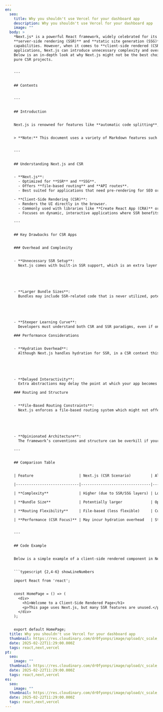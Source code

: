 ```yaml
---
en:
  seo:
    title: Why you shouldn't use Vercel for your dashboard app
    description: Why you shouldn't use Vercel for your dashboard app
    image: ""
  body: >
    *Next.js* is a powerful React framework, widely celebrated for its
    **server-side rendering (SSR)** and **static site generation (SSG)**
    capabilities. However, when it comes to **client-side rendered (CSR)**
    applications, Next.js can introduce unnecessary complexity and overhead.
    Below is an in-depth look at why Next.js might not be the best choice for
    pure CSR projects.


    ---


    ## Contents


    ---


    ## Introduction


    Next.js is renowned for features like **automatic code splitting**, **server-side rendering**, and **file-based routing**. These features are great for content-rich websites and applications that benefit from SSR or SSG. However, if your project is a pure **client-side rendered (CSR)** app, many of these benefits become redundant—potentially adding extra layers of complexity without offering performance gains.


    > **Note:** This document uses a variety of Markdown features such as headings, lists, tables, code blocks, blockquotes, images, links, and horizontal rules to provide a comprehensive overview.


    ---


    ## Understanding Next.js and CSR


    - **Next.js**:
      - Optimized for **SSR** and **SSG**.
      - Offers **file-based routing** and **API routes**.
      - Best suited for applications that need pre-rendering for SEO or initial load performance.

    - **Client-Side Rendering (CSR)**:
      - Renders the UI directly in the browser.
      - Commonly used with libraries like **Create React App (CRA)** or **Vite**.
      - Focuses on dynamic, interactive applications where SSR benefits are minimal.

    ---


    ## Key Drawbacks for CSR Apps


    ### Overhead and Complexity


    - **Unnecessary SSR Setup**:  
      Next.js comes with built-in SSR support, which is an extra layer if your application doesn't require server-rendered pages.




      
    - **Larger Bundle Sizes**:  
      Bundles may include SSR-related code that is never utilized, potentially increasing load times.




      
    - **Steeper Learning Curve**:  
      Developers must understand both CSR and SSR paradigms, even if only CSR is needed.

    ### Performance Considerations


    - **Hydration Overhead**:  
      Although Next.js handles hydration for SSR, in a CSR context this can introduce redundant processing steps.




      
    - **Delayed Interactivity**:  
      Extra abstractions may delay the point at which your app becomes interactive compared to more streamlined CSR tools.

    ### Routing and Structure


    - **File-Based Routing Constraints**:  
      Next.js enforces a file-based routing system which might not offer the flexibility required for highly dynamic CSR apps.




      
    - **Opinionated Architecture**:  
      The framework’s conventions and structure can be overkill if your needs are strictly client-side, leading to potential refactoring challenges.

    ---


    ## Comparison Table


    | Feature                     | Next.js (CSR Scenario)         | Alternatives (e.g., CRA, Vite)  |

    |-----------------------------|--------------------------------|---------------------------------|

    | **Complexity**              | Higher (due to SSR/SSG layers) | Lower (focused on CSR only)     |

    | **Bundle Size**             | Potentially larger             | Optimized for client-side usage |

    | **Routing Flexibility**     | File-based (less flexible)     | Customizable routing            |

    | **Performance (CSR Focus)** | May incur hydration overhead   | Streamlined and efficient       |


    ---


    ## Code Example


    Below is a simple example of a client-side rendered component in Next.js. Notice that even though it’s rendered on the client, the framework still loads additional SSR capabilities:


    ```typescript {2,4-6} showLineNumbers

    import React from 'react';


    const HomePage = () => (
      <div>
        <h1>Welcome to a Client-Side Rendered Page</h1>
        <p>This page uses Next.js, but many SSR features are unused.</p>
      </div>
    );


    export default HomePage;
  title: Why you shouldn't use Vercel for your dashboard app
  thumbnail: https://res.cloudinary.com/dr0fyonps/image/upload/c_scale,f_auto,q_auto,w_800/v1740242458/cld-sample-2.jpg
  date: 2025-02-22T11:29:00.000Z
  tags: react,next,vercel
pt:
  seo:
    image: ""
  thumbnail: https://res.cloudinary.com/dr0fyonps/image/upload/c_scale,f_auto,q_auto,w_800/v1740242458/cld-sample-2.jpg
  date: 2025-02-22T11:29:00.000Z
  tags: react,next,vercel
es:
  seo:
    image: ""
  thumbnail: https://res.cloudinary.com/dr0fyonps/image/upload/c_scale,f_auto,q_auto,w_800/v1740242458/cld-sample-2.jpg
  date: 2025-02-22T11:29:00.000Z
  tags: react,next,vercel
---
```

